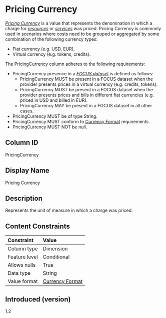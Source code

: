 # Pricing Currency

[*Pricing Currency*](#glossary:pricing-currency) is a value that represents the denomination in which a charge for [*resources*](#glossary:resource) or [*services*](#glossary:service) was priced. Pricing Currency is commonly used in scenarios where costs need to be grouped or aggregated by some combination of the following currency types:

* Fiat currency (e.g. USD, EUR).
* Virtual currency (e.g. tokens, credits).

The PricingCurrency column adheres to the following requirements:

* PricingCurrency presence in a [*FOCUS dataset*](#glossary:FOCUS-dataset) is defined as follows:
  * PricingCurrency MUST be present in a FOCUS dataset when the provider presents prices in a virtual currency (e.g. credits, tokens).
  * PricingCurrency MUST be present in a FOCUS dataset when the provider presents prices and bills in different fiat currencies (e.g. priced in USD and billed in EUR).
  * PricingCurrency MAY be present in a FOCUS dataset in all other cases.
* PricingCurrency MUST be of type String.
* PricingCurrency MUST conform to [Currency Format](#currencyformat) requirements.
* PricingCurrency MUST NOT be null.

## Column ID

PricingCurrency

## Display Name

Pricing Currency

## Description

Represents the unit of measure in which a charge was priced.

## Content Constraints

| Constraint      | Value                               |
|:----------------|:------------------------------------|
| Column type     | Dimension                           |
| Feature level   | Conditional                         |
| Allows nulls    | True                                |
| Data type       | String                              |
| Value format    | [Currency Format](#currencyformat) |

## Introduced (version)

1.2
